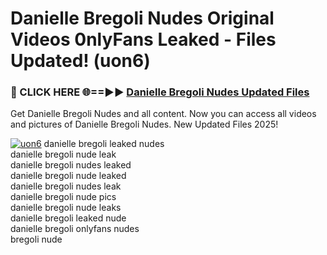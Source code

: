 # Danielle Bregoli Nudes Original Videos 0nlyFans Leaked - Files Updated! (uon6)

<h3>🔴 CLICK HERE 🌐==►► <a href="https://tinyurl.com/4mcuefdz" rel="nofollow">Danielle Bregoli Nudes Updated Files</a></h3>

Get Danielle Bregoli Nudes and all content. Now you can access all videos and pictures of Danielle Bregoli Nudes. New Updated Files 2025!

[![uon6](https://i.imgur.com/StAQSOY.gif)](https://tinyurl.com/4mcuefdz)
danielle bregoli leaked nudes<br>
danielle bregoli nude leak<br>
danielle bregoli nudes leaked<br>
danielle bregoli nude leaked<br>
danielle bregoli nudes leak<br>
danielle bregoli nude pics<br>
danielle bregoli nude leaks<br>
danielle bregoli leaked nude<br>
danielle bregoli onlyfans nudes<br>
bregoli nude